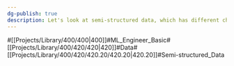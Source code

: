 ```yaml
---
dg-publish: true
description: Let's look at semi-structured data, which has different characteristics than structured and unstructured data
---
```

#[[Projects/Library/400/400\|400]]#ML_Engineer_Basic#[[Projects/Library/400/420/420\|420]]#Data#[[Projects/Library/400/420/420.20/420.20\|420.20]]#Semi-structured_Data

